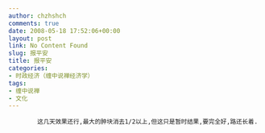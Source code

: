 ```yaml
---
author: chzhshch
comments: true
date: 2008-05-18 17:52:06+00:00
layout: post
link: No Content Found
slug: 报平安
title: 报平安
categories:
- 时政经济（缠中说禅经济学）
tags:
- 缠中说禅
- 文化
---
```


			这几天效果还行,最大的肿块消去1/2以上,但这只是暂时结果,要完全好,路还长着.
